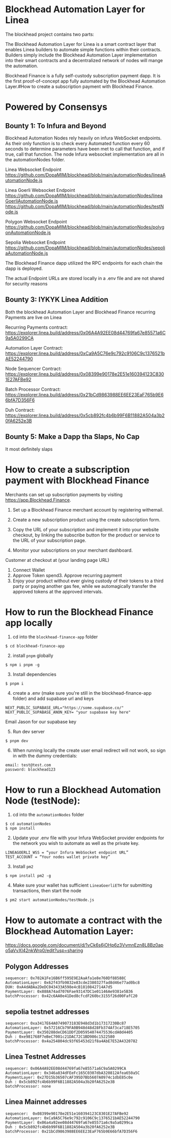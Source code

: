 # Blockhead Automation Layer for Linea

The blockhead project contains two parts:

The Blockhead Automation Layer for Linea is a smart contract layer that enables Linea builders to automate simple functions within their contracts. Builders simply include the Blockhead Automation Layer implementation into their smart contracts and a decentralized network of nodes will mange the automation.

Blockhead Finance is a fully self-custody subscription payment dapp. It is the first proof-of-concept app fully automated by the Blockhead Automation Layer.#How to create a subscription payment with Blockhead Finance.

# Powered by Consensys

## Bounty 1: To Infura and Beyond

Blockhead Automation Nodes rely heavily on infura WebSocket endpoints.  As their only function is to check every Automated function every 60 seconds to determine parameters have been met to call that function, and if true, call that function. The node Infura websocket implementation are all in the automationNodes folder. 

Linea Websocket Endpoint
https://github.com/DopaMIM/blockhead/blob/main/automationNodes/lineaAutomationNode.js

Linea Goerli Websocket Endpoint
https://github.com/DopaMIM/blockhead/blob/main/automationNodes/lineaGoerliAutomationNode.js
https://github.com/DopaMIM/blockhead/blob/main/automationNodes/testNode.js

Polygon Websocket Endpoint
https://github.com/DopaMIM/blockhead/blob/main/automationNodes/polygonAutomationNode.js

Sepolia Websocket Endpoint
https://github.com/DopaMIM/blockhead/blob/main/automationNodes/sepoliaAutomationNode.js

The Blockhead Finance dapp utilized the RPC endpoints for each chain the dapp is deployed.

The actual Endpoint URLs are stored locally in a .env file and are not shared for security reasons

## Bounty 3: IYKYK Linea Addition

Both the blockhead Automation Layer and Blockhead Finance recurring Payments are live on Linea

Recurring Payments contract: https://explorer.linea.build/address/0x06A4A92EE08d44769fa67e85571a6C9a5A0299CA

Automation Layer Contract: https://explorer.linea.build/address/0xCa9A5C76e9c792c9106C9c1376521bAE52244790

Node Sequencer Contract: https://explorer.linea.build/address/0x08399e90178e2E51e160394123C8301E27AFBe92

Batch Processor Contract: https://explorer.linea.build/address/0x21bCd9863988EE6EE23EaF765b9E66bfA7D356F6

Duh Contract: https://explorer.linea.build/address/0x5cb892fc4b6b99F6B11882A504a3b20fA6252e3B

## Bounty 5: Make a Dapp tha Slaps, No Cap

It most definitely slaps

# How to create a subscription payment with Blockhead Finance

Merchants can set up subscription payments by visiting https://app.Blockhead.Finance.

1. Set up a Blockhead Finance merchant account by registering withemail.

2. Create a new subscription product using the create subscription form.

3. Copy the URL of your subscription and implement it into your website checkout, by linking the subscribe button for the product or service to the URL of your subscription page.

4. Monitor your subscriptions on your merchant dashboard.

Customer at checkout at (your landing page URL)
1. Connect Wallet
2. Approve Token spend3. Approve recurring payment
3. Enjoy your product without ever giving custody of their tokens to a third party or paying another gas fee, while we automagically transfer the approved tokens at the approved intervals.

# How to run the Blockhead Finance app locally
1. cd into the `blockhead-finance-app` folder
```
$ cd blockhead-finance-app
```
2. install `pnpm` globally
```
$ npm i pnpm -g
```
3. Install dependencies
```
$ pnpm i
```
4. create a .env (make sure you're still in the blockhead-finance-app folder) and add supabase url and keys

```
NEXT_PUBLIC_SUPABASE_URL="https://some.supabase.co/"
NEXT_PUBLIC_SUPABASE_ANON_KEY= "your supabase key here"
```
Email Jason for our supabase key

5. Run dev server
```
$ pnpm dev
```

6. When running locally the create user email redirect will not work, so sign in with the dummy credentials:
```
email: test@test.com
password: blockhead123 
```


# How to run a Blockhead Automation Node (testNode):

1.  cd into the `automationNodes` folder
```
$ cd automationNodes
$ npm install
```
2. Update your .env file with your Infura WebSocket provider endpoints for the network you wish to automate as well as the private key. 
```
LINEAGOERLI_WSS = “your Infura WebSocket endpoint URL”
TEST_ACCOUNT = “Your nodes wallet private key”
```
3. Install `pm2`
```
$ npm install pm2 -g
```
4. Make sure your wallet has sufficient `LineaGoerliETH` for submitting transactions, then start the node
```
$ pm2 start automationNodes/testNode.js
```

# How to automate a contract with the Blockhead Automation Layer:

https://docs.google.com/document/d/1vCk6s6jOHp6z3VvmnEzn8L8Bz0apo5aVvXI42nkWrp0/edit?usp=sharing

## Polygon Addresses
```
sequencer: 0x702A1Fe16B6ff595E9E2AaAfa1e8e760Df88588C
AutomationLayer: 0x62f43fb9832e83cde2380327fad8d46e77ad0bc8
DUH: 0xA4dABAa2DeDC043433A598e4cB1810842714A7d5
PaymentLayer: 0x888A74ad7076Fae93147DC1e01146Ae9381e5B36
batchProcessor: 0x42c6AA0e41Ded8cfcdF260bc3155f26d00FafC20
```

## sepolia testnet addresses
```
sequencer: 0xa3417E64A0749073183E948d3d1b17317230Bc87
AutomationLayer: 0x57216Cb79FA0B948d48d28Fb374Af3ca718E5705
PaymentLayer: 0x350288deCD61DDf2D05954074475536cdA0d4405 
Duh : 0xe981768F7eBeC7001c21DAC72C1BD986c1522580
batchProcessor: 0x4a254804dc93f65453d21f8a4AbE7E52A4320782
```

## Linea Testnet Addresses
```
sequencer: 0x06A4A92EE08d44769fa67e85571a6C9a5A0299CA 
AutomationLayer: 0x346a834dFEeFc165C0307dbA320812Afea650a5C
PaymentLayer: 0x27D15b36507cAF395D7Bb5607A0974c1dbE85c0e
Duh : 0x5cb892fc4b6b99F6B11882A504a3b20fA6252e3B
batchProcessor: none
```
## Linea Mainnet addresses
```
sequencer:  0x08399e90178e2E51e160394123C8301E27AFBe92
AutomationLayer: 0xCa9A5C76e9c792c9106C9c1376521bAE52244790
PaymentLayer: 0x06a4a92ee08d44769fa67e85571a6c9a5a0299ca
Duh : 0x5cb892fc4b6b99F6B11882A504a3b20fA6252e3B
batchProcessor: 0x21bCd9863988EE6EE23EaF765b9E66bfA7D356F6
```